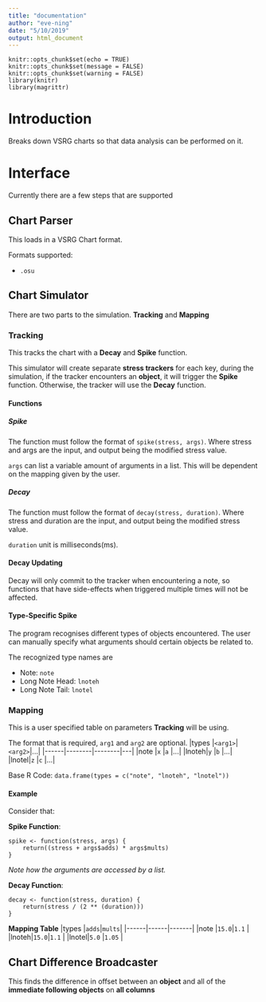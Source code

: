 ```yaml
---
title: "documentation"
author: "eve-ning"
date: "5/10/2019"
output: html_document
---
```


```{r setup, include=FALSE}
knitr::opts_chunk$set(echo = TRUE)
knitr::opts_chunk$set(message = FALSE)
knitr::opts_chunk$set(warning = FALSE)
library(knitr)
library(magrittr)
```

# Introduction
Breaks down VSRG charts so that data analysis can be performed on it.

# Interface
Currently there are a few steps that are supported

## Chart Parser
This loads in a VSRG Chart format.

Formats supported:
- `.osu`

## Chart Simulator
There are two parts to the simulation. **Tracking** and **Mapping**

### Tracking
This tracks the chart with a **Decay** and **Spike** function.

This simulator will create separate **stress trackers** for each
key, during the simulation, if the tracker encounters an **object**,
it will trigger the **Spike** function. Otherwise, the tracker will
use the **Decay** function.

#### Functions
##### Spike
The function must follow the format of `spike(stress, args)`. Where
stress and args are the input, and output being the modified stress
value.

`args` can list a variable amount of arguments in a list. This will
be dependent on the mapping given by the user.

##### Decay
The function must follow the format of `decay(stress, duration)`.
Where stress and duration are the input, and output being the
modified stress value.

`duration` unit is milliseconds(ms).

#### Decay Updating
Decay will only commit to the tracker when encountering a note, so
functions that have side-effects when triggered multiple times will
not be affected.

#### Type-Specific Spike
The program recognises different types of objects encountered. The 
user can manually specify what arguments should certain objects be
related to.

The recognized type names are
- Note: `note`  
- Long Note Head: `lnoteh`
- Long Note Tail: `lnotel`

### Mapping
This is a user specified table on parameters **Tracking** will be
using.

The format that is required, `arg1` and `arg2` are optional.
|types |`<arg1>`|`<arg2>`|...|
|------|--------|--------|---|
|note  |`x`     |`a`     |...|
|lnoteh|`y`     |`b`     |...|
|lnotel|`z`     |`c`     |...|

Base R Code: `data.frame(types = c("note", "lnoteh", "lnotel"))`

#### Example
Consider that:

**Spike Function**:
```
spike <- function(stress, args) {
    return((stress + args$adds) * args$mults)
}
```
*Note how the arguments are accessed by a list.*

**Decay Function**:
```
decay <- function(stress, duration) {
    return(stress / (2 ** (duration)))
}
```

**Mapping Table**
|types |`adds`|`mults`|
|------|------|-------|
|note  |`15.0`|`1.1`  |
|lnoteh|`15.0`|`1.1`  |
|lnotel|`5.0` |`1.05` |

## Chart Difference Broadcaster
This finds the difference in offset between an **object** and
all of the **immediate following objects** on **all columns**